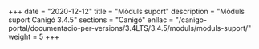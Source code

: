+++
date        = "2020-12-12"
title       = "Mòduls suport"
description = "Mòduls suport Canigó 3.4.5"
sections    = "Canigó"
enllac		= "/canigo-portal/documentacio-per-versions/3.4LTS/3.4.5/moduls/moduls-suport/"
weight		= 5
+++
